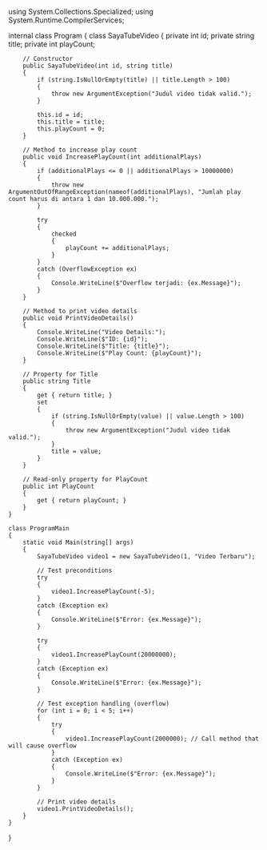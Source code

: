 using System.Collections.Specialized;
using System.Runtime.CompilerServices;

internal class Program
{
    class SayaTubeVideo
    {
        private int id;
        private string title;
        private int playCount;

        // Constructor
        public SayaTubeVideo(int id, string title)
        {
            if (string.IsNullOrEmpty(title) || title.Length > 100)
            {
                throw new ArgumentException("Judul video tidak valid.");
            }

            this.id = id;
            this.title = title;
            this.playCount = 0;
        }

        // Method to increase play count
        public void IncreasePlayCount(int additionalPlays)
        {
            if (additionalPlays <= 0 || additionalPlays > 10000000)
            {
                throw new ArgumentOutOfRangeException(nameof(additionalPlays), "Jumlah play count harus di antara 1 dan 10.000.000.");
            }

            try
            {
                checked
                {
                    playCount += additionalPlays;
                }
            }
            catch (OverflowException ex)
            {
                Console.WriteLine($"Overflow terjadi: {ex.Message}");
            }
        }

        // Method to print video details
        public void PrintVideoDetails()
        {
            Console.WriteLine("Video Details:");
            Console.WriteLine($"ID: {id}");
            Console.WriteLine($"Title: {title}");
            Console.WriteLine($"Play Count: {playCount}");
        }

        // Property for Title
        public string Title
        {
            get { return title; }
            set
            {
                if (string.IsNullOrEmpty(value) || value.Length > 100)
                {
                    throw new ArgumentException("Judul video tidak valid.");
                }
                title = value;
            }
        }

        // Read-only property for PlayCount
        public int PlayCount
        {
            get { return playCount; }
        }
    }

    class ProgramMain
    {
        static void Main(string[] args)
        {
            SayaTubeVideo video1 = new SayaTubeVideo(1, "Video Terbaru");

            // Test preconditions
            try
            {
                video1.IncreasePlayCount(-5);
            }
            catch (Exception ex)
            {
                Console.WriteLine($"Error: {ex.Message}");
            }

            try
            {
                video1.IncreasePlayCount(20000000);
            }
            catch (Exception ex)
            {
                Console.WriteLine($"Error: {ex.Message}");
            }

            // Test exception handling (overflow)
            for (int i = 0; i < 5; i++)
            {
                try
                {
                    video1.IncreasePlayCount(2000000); // Call method that will cause overflow
                }
                catch (Exception ex)
                {
                    Console.WriteLine($"Error: {ex.Message}");
                }
            }

            // Print video details
            video1.PrintVideoDetails();
        }
    }
}
